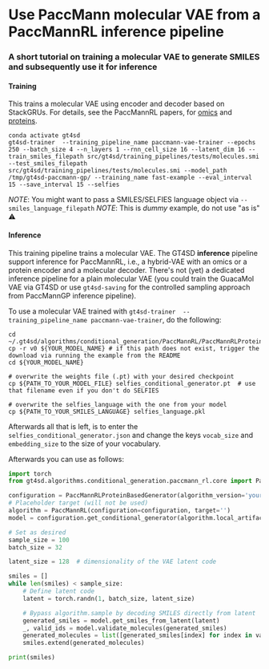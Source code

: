 # Use PaccMann molecular VAE from a PaccMannRL inference pipeline

### A short tutorial on training a molecular VAE to generate SMILES and subsequently use it for inference

#### Training

This trains a molecular VAE using encoder and decoder based on StackGRUs. For details, see the PaccMannRL papers, for [omics](https://www.sciencedirect.com/science/article/pii/S2589004221002376) and [proteins](https://iopscience.iop.org/article/10.1088/2632-2153/abe808/meta).

```console
conda activate gt4sd
gt4sd-trainer  --training_pipeline_name paccmann-vae-trainer --epochs 250 --batch_size 4 --n_layers 1 --rnn_cell_size 16 --latent_dim 16 --train_smiles_filepath src/gt4sd/training_pipelines/tests/molecules.smi --test_smiles_filepath src/gt4sd/training_pipelines/tests/molecules.smi --model_path /tmp/gt4sd-paccmann-gp/ --training_name fast-example --eval_interval 15 --save_interval 15 --selfies
```

*NOTE*: You might want to pass a SMILES/SELFIES language object via `--smiles_language_filepath`
*NOTE*: This is *dummy* example, do not use "as is" :warning:


#### Inference

This training pipeline trains a molecular VAE. The GT4SD **inference** pipeline support inference for PaccMannRL, i.e., a hybrid-VAE with an omics or a protein encoder and a molecular decoder.
There's not (yet) a dedicated inference pipeline for a plain molecular VAE (you could train the GuacaMol VAE via GT4SD or use `gt4sd-saving` for the controlled sampling approach from PaccMannGP inference pipeline).

To use a molecular VAE trained with `gt4sd-trainer  --training_pipeline_name paccmann-vae-trainer`, do the following:

```console
cd ~/.gt4sd/algorithms/conditional_generation/PaccMannRL/PaccMannRLProteinBasedGenerator/
cp -r v0 ${YOUR_MODEL_NAME} # if this path does not exist, trigger the download via running the example from the README
cd ${YOUR_MODEL_NAME}

# overwrite the weights file (.pt) with your desired checkpoint
cp ${PATH_TO_YOUR_MODEL_FILE} selfies_conditional_generator.pt  # use that filename even if you don't do SELFIES

# overwrite the selfies_language with the one from your model
cp ${PATH_TO_YOUR_SMILES_LANGUAGE} selfies_language.pkl
```
Afterwards all that is left, is to enter the `selfies_conditional_generator.json` and change the keys `vocab_size` and `embedding_size` to the size of your vocabulary.


Afterwards you can use as follows:
```py
import torch
from gt4sd.algorithms.conditional_generation.paccmann_rl.core import PaccMannRLProteinBasedGenerator, PaccMannRL

configuration = PaccMannRLProteinBasedGenerator(algorithm_version='your_model_name')
# Placeholder target (will not be used)
algorithm = PaccMannRL(configuration=configuration, target='')
model = configuration.get_conditional_generator(algorithm.local_artifacts)

# Set as desired
sample_size = 100
batch_size = 32

latent_size = 128  # dimensionality of the VAE latent code

smiles = []
while len(smiles) < sample_size:
    # Define latent code
    latent = torch.randn(1, batch_size, latent_size)

    # Bypass algorithm.sample by decoding SMILES directly from latent
    generated_smiles = model.get_smiles_from_latent(latent)
    _, valid_ids = model.validate_molecules(generated_smiles)
    generated_molecules = list([generated_smiles[index] for index in valid_ids])
    smiles.extend(generated_molecules)

print(smiles)
```
